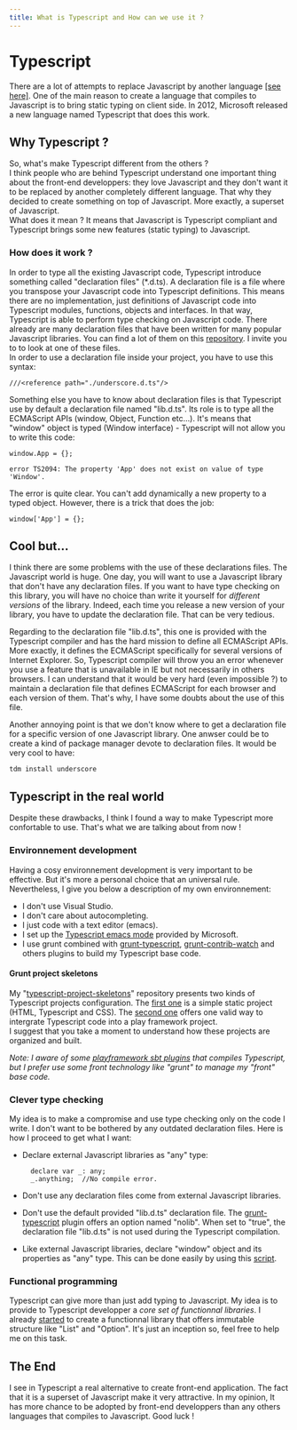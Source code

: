```yaml
---
title: What is Typescript and How can we use it ?
---
```


# Typescript

There are a lot of attempts to replace Javascript by another language [[see here]](https://github.com/jashkenas/coffee-script/wiki/List-of-languages-that-compile-to-JS).
One of the main reason to create a language that compiles to Javascript is to bring static typing on client side.
In 2012, Microsoft released a new language named Typescript that does this work.

## Why Typescript ?

So, what's make Typescript different from the others ?  
I think people who are behind Typescript understand one important thing about the front-end developpers:
they love Javascript and they don't want it to be replaced by another completely different language.
That why they decided to create something on top of Javascript. More exactly, a superset of Javascript.  
What does it mean ?
It  means that Javascript is Typescript compliant and Typescript brings some new features (static typing) to Javascript.

### How does it work ?
In order to type all the existing Javascript code, Typescript introduce something called "declaration files" (*.d.ts).
A declaration file is a file where you transpose your Javascript code into Typescript definitions.
This means there are no implementation, just definitions of Javascript code into Typescript modules, functions, objects and interfaces.
In that way, Typescript is able to perform type checking on Javascript code.
There already are many declaration files that have been written for many popular Javascript libraries.
You can find a lot of them on this [repository](https://github.com/borisyankov/DefinitelyTyped).
I invite you to to look at one of these files.  
In order to use a declaration file inside your project, you have to use this syntax:

    ///<reference path="./underscore.d.ts"/>

Something else you have to know about declaration files is that Typescript use by default a declaration file named "lib.d.ts".
Its role is to type all the ECMAScript APIs (window, Object, Function etc...).
It's means that "window" object is typed (Window interface) - Typescript will not allow you to write this code:

    window.App = {};
    
    error TS2094: The property 'App' does not exist on value of type 'Window'.

The error is quite clear. You can't add dynamically a new property to a typed object.
However, there is a trick that does the job:

    window['App'] = {};

## Cool but...
I think there are some problems with the use of these declarations files.
The Javascript world is huge. One day, you will want to use a Javascript library that don't have any declaration files.
If you want to have type checking on this library, you will have no choice than write it yourself for *different versions* of the library.
Indeed, each time you release a new version of your library, you have to update the declaration file.
That can be very tedious.

Regarding to the declaration file "lib.d.ts", this one is provided with the Typescript compiler and has the hard mission to define all ECMAScript APIs.
More exactly, it defines the ECMAScript specifically for several versions of Internet Explorer.
So, Typescript compiler will throw you an error whenever you use a feature that is unavailable in IE but not necessarily in others browsers.
I can understand that it would be very hard (even impossible ?) to maintain a declaration file that defines ECMAScript for each browser and each version of them.
That's why, I have some doubts about the use of this file.

Another annoying point is that we don't know where to get a declaration file for a specific version of one Javascript library.
One anwser could be to create a kind of package manager devote to declaration files.
It would be very cool to have:

    tdm install underscore

## Typescript in the real world
Despite these drawbacks, I think I found a way to make Typescript more confortable to use.
That's what we are talking about from now !

### Environnement development
Having a cosy environnement development is very important to be effective.
But it's more a personal choice that an universal rule.
Nevertheless, I give you below a description of my own environnement:

* I don't use Visual Studio.
* I don't care about autocompleting.
* I just code with a text editor (emacs).
* I set up the [Typescript emacs mode](https://github.com/srenault/typescript-mode) provided by Microsoft.
* I use grunt combined with [grunt-typescript](https://github.com/k-maru/grunt-typescript), [grunt-contrib-watch](https://github.com/gruntjs/grunt-contrib-watch) and others plugins to build my Typescript base code.

#### Grunt project skeletons
My "[typescript-project-skeletons](https://github.com/srenault/typescript-project-skeletons)" repository presents two kinds of Typescript projects configuration.
The [first one](https://github.com/srenault/typescript-project-skeletons/tree/master/no-server) is a simple static project (HTML, Typescript and CSS).
The [second one](https://github.com/srenault/typescript-project-skeletons/tree/master/with-play) offers one valid way to intergrate Typescript code into a play framework project.  
I suggest that you take a moment to understand how these projects are organized and built.

*Note: I aware of some [playframework sbt plugins](https://github.com/mumoshu/play2-typescript) that compiles Typescript, but I prefer use some front technology like "grunt" to manage my "front" base code.*

### Clever type checking
My idea is to make a compromise and use type checking only on the code I write.
I don't want to be bothered by any outdated declaration files.
Here is how I proceed to get what I want:

* Declare external Javascript libraries as "any" type:

        declare var _: any;
        _.anything;  //No compile error.

* Don't use any declaration files come from external Javascript libraries.

* Don't use the default provided "lib.d.ts" declaration file.
  The [grunt-typescript](https://github.com/k-maru/grunt-typescript) plugin offers an option named "nolib".
  When set to "true", the declaration file "lib.d.ts" is not used during the Typescript compilation.

* Like external Javascript libraries, declare "window" object and its properties as "any" type.
  This can be done easily by using this [script](../misc/typescript-tool.html).

### Functional programming
Typescript can give more than just add typing to Javascript.
My idea is to provide to Typescript developper a *core set of functionnal libraries*.
I already [started](https://github.com/srenault/typescript-fp) to create a functionnal library that offers immutable structure like "List" and "Option".
It's just an inception so, feel free to help me on this task.

## The End
I see in Typescript a real alternative to create front-end application.
The fact that it is a superset of Javascript make it very attractive.
In my opinion, It has more chance to be adopted by front-end developpers than any others languages that compiles to Javascript.
Good luck !
